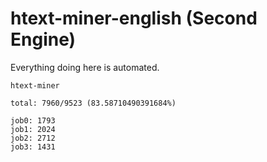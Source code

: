 # htext-miner-english (Second Engine)

Everything doing here is automated.

```
htext-miner

total: 7960/9523 (83.58710490391684%)

job0: 1793
job1: 2024
job2: 2712
job3: 1431
```